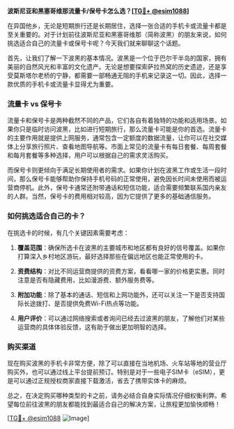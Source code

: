 **波斯尼亚和黑塞哥维那流量卡/保号卡怎么选？[[TG💪+ @esim1088](https://t.me/s/esim1088)]**

在异国他乡，无论是短期旅行还是长期居住，选择一张合适的手机卡或流量卡都是至关重要的。对于计划前往波斯尼亚和黑塞哥维那（简称波黑）的朋友来说，如何挑选适合自己的流量卡或保号卡呢？今天我们就来聊聊这个话题。

首先，让我们了解一下波黑的基本情况。波黑是一个位于巴尔干半岛的国家，拥有美丽的自然风光和丰富的文化遗产。无论是想要探索萨拉热窝的历史遗迹，还是享受莫斯塔尔老桥的宁静，都需要一部畅通无阻的手机来记录这一切。因此，选择一款优质的手机卡或流量卡显得尤为重要。

### 流量卡 vs 保号卡

流量卡和保号卡是两种截然不同的产品，它们各自有着独特的功能和适用场景。如果你只是临时访问波黑，比如进行短期旅行，那么流量卡可能是你的首选。流量卡的主要作用就是提供上网服务，通常包含一定额度的数据流量，让你可以在社交媒体上分享旅行照片、查看地图导航等。市面上常见的流量卡有每日套餐、每周套餐和每月套餐等多种选择，用户可以根据自己的需求灵活购买。

而保号卡则更倾向于满足长期使用者的需求。如果你计划在波黑工作或生活一段时间，那么保号卡能够帮助你保持手机号码的正常使用，避免因长时间未使用而被运营商停机。此外，保号卡通常还附带通话和短信功能，适合需要频繁联系国内亲友的人群。当然，保号卡的费用相对较高，因为它提供了更多的基础通信服务。

### 如何挑选适合自己的卡？

在挑选卡的时候，有几个关键因素需要考虑：

1. **覆盖范围**：确保所选卡在波黑的主要城市和地区都有良好的信号覆盖。如果你打算深入乡村地区游玩，最好选择那些在偏远地区也能正常使用的卡。

2. **资费结构**：对比不同运营商提供的资费方案，看看哪一家的价格更实惠。同时注意是否有隐藏费用，比如漫游费、额外服务费等。

3. **附加功能**：除了基本的通话、短信和上网功能外，还可以关注一下是否支持国际长途拨打、是否提供免费Wi-Fi热点等功能。

4. **用户评价**：可以通过网络搜索或者询问已经去过波黑的朋友，了解他们对某些运营商的具体体验反馈，这有助于做出更加明智的选择。

### 购买渠道

现在购买波黑的手机卡非常方便，除了可以直接在当地机场、火车站等地的营业厅购买外，也可以通过线上平台提前预订。特别是对于一些电子SIM卡（eSIM），更是可以通过正规授权商家直接下载激活，省去了携带实体卡的麻烦。

总之，在决定购买哪种类型的卡之前，请务必结合自身实际情况仔细权衡利弊。希望每位前往波黑的朋友都能找到最适合自己的解决方案，让旅程更加愉快顺畅！

[[TG💪+ @esim1088](https://t.me/s/esim1088) ![Image](https://i.postimg.cc/4NQfJmqS/Snipaste-2025-05-13-00-14-12.png)]